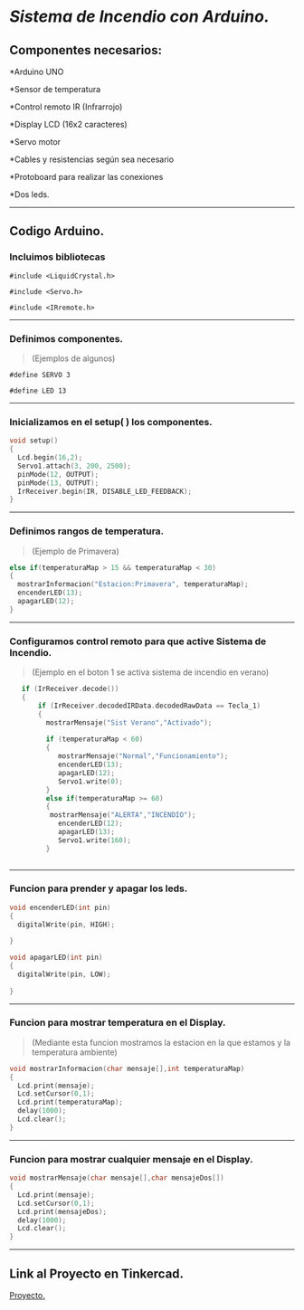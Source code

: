 # _**Sistema de Incendio con Arduino.**_

## **Componentes necesarios:**
*Arduino UNO

*Sensor de temperatura

*Control remoto IR (Infrarrojo)

*Display LCD (16x2 caracteres)

*Servo motor

*Cables y resistencias según sea necesario

*Protoboard para realizar las conexiones

*Dos leds.

---

##  **Codigo Arduino.**

### **Incluimos bibliotecas**

`#include <LiquidCrystal.h>`

`#include <Servo.h>`

`#include <IRremote.h>`

---


### **Definimos componentes.**

>(Ejemplos de algunos)

`#define SERVO 3`

`#define LED 13 `

---

### **Inicializamos en el setup( ) los componentes.**



```c++
void setup()
{
  Lcd.begin(16,2);
  Servo1.attach(3, 200, 2500);
  pinMode(12, OUTPUT);
  pinMode(13, OUTPUT);
  IrReceiver.begin(IR, DISABLE_LED_FEEDBACK); 
}
```

---

### **Definimos rangos de temperatura.**

>(Ejemplo de Primavera)

```C++
else if(temperaturaMap > 15 && temperaturaMap < 30)
{
  mostrarInformacion("Estacion:Primavera", temperaturaMap);
  encenderLED(13);
  apagarLED(12);
}
```

---

### **Configuramos control remoto para que active Sistema de Incendio.**

>(Ejemplo en el boton 1 se activa sistema de incendio en verano)

```c++
   if (IrReceiver.decode())
   {
       if (IrReceiver.decodedIRData.decodedRawData == Tecla_1)
       {
         mostrarMensaje("Sist Verano","Activado");
         
         if (temperaturaMap < 60)
         {
            mostrarMensaje("Normal","Funcionamiento");
            encenderLED(13);
            apagarLED(12);
            Servo1.write(0);
         }
         else if(temperaturaMap >= 60)
         {
          mostrarMensaje("ALERTA","INCENDIO");
            encenderLED(12);
            apagarLED(13);
            Servo1.write(160);
         }
        
```

---
### **Funcion para prender y apagar los leds.**

```c++
void encenderLED(int pin)
{
  digitalWrite(pin, HIGH);    
  
}

void apagarLED(int pin)
{
  digitalWrite(pin, LOW);    
  
} 
```

---

### **Funcion para mostrar temperatura en el Display.**

>(Mediante esta funcion mostramos la estacion en la que estamos y la temperatura ambiente)

```c++
void mostrarInformacion(char mensaje[],int temperaturaMap)
{
  Lcd.print(mensaje);
  Lcd.setCursor(0,1);
  Lcd.print(temperaturaMap);
  delay(1000);
  Lcd.clear();
}
```
---


### **Funcion para mostrar cualquier mensaje en el  Display.**

```c++
void mostrarMensaje(char mensaje[],char mensajeDos[])
{
  Lcd.print(mensaje);
  Lcd.setCursor(0,1);
  Lcd.print(mensajeDos);
  delay(1000);
  Lcd.clear();
}
```
---

## **Link al Proyecto en Tinkercad.**

[Proyecto.](https://www.tinkercad.com/things/dNU8B6mRc5Z-tp/editel)








